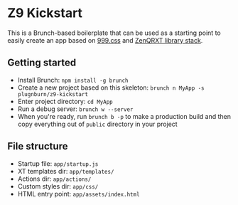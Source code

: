 # Z9 Kickstart

This is a Brunch-based boilerplate that can be used as a starting point to easily create an app based on [999.css](http;//999.surge.sh) and [ZenQRXT library stack](https://gist.github.com/plugnburn/4b2344db3e78ac37f021).

## Getting started

- Install Brunch: `npm install -g brunch`
- Create a new project based on this skeleton: `brunch n MyApp -s plugnburn/z9-kickstart`
- Enter project directory: `cd MyApp`
- Run a debug server: `brunch w --server`
- When you're ready, run `brunch b -p` to make a production build and then copy everything out of `public` directory in your project

## File structure

- Startup file: `app/startup.js`
- XT templates dir: `app/templates/`
- Actions dir: `app/actions/`
- Custom styles dir: `app/css/`
- HTML entry point: `app/assets/index.html`